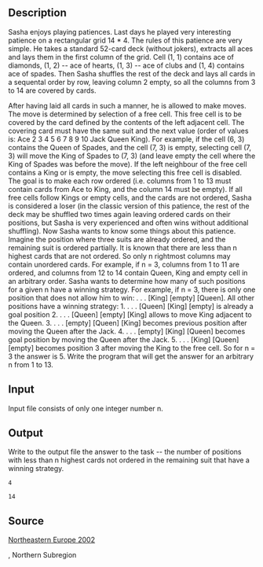 <h2>Description</h2><p>Sasha enjoys playing patiences. Last days he played very interesting patience on a rectangular grid 14 * 4. The rules of this patience are very simple. He takes a standard 52-card deck (without jokers), extracts all aces and lays them in the first column of the grid. Cell (1, 1) contains ace of diamonds, (1, 2) -- ace of hearts, (1, 3) -- ace of clubs and (1, 4) contains ace of spades. Then Sasha shuffles the rest of the deck and lays all cards in a sequental order by row, leaving column 2 empty, so all the columns from 3 to 14 are covered by cards.
</p>After having laid all cards in such a manner, he is allowed to make moves. The move is determined by selection of a free cell. This free cell is to be covered by the card defined by the contents of the left adjacent cell. The covering card must have the same suit and the next value (order of values is: Ace 2 3 4 5 6 7 8 9 10 Jack Queen King). For example, if the cell (6, 3) contains the Queen of Spades, and the cell (7, 3) is empty, selecting cell (7, 3) will move the King of Spades to (7, 3) (and leave empty the cell where the King of Spades was before the move). If the left neighbour of the free cell contains a King or is empty, the move selecting this free cell is disabled.
The goal is to make each row ordered (i.e. columns from 1 to 13 must contain cards from Ace to King, and the column 14 must be empty). If all free cells follow Kings or empty cells, and the cards are not ordered, Sasha is considered a loser (in the classic version of this patience, the rest of the deck may be shuffled two times again leaving ordered cards on their positions, but Sasha is very experienced and often wins without additional shuffling).
Now Sasha wants to know some things about this patience. Imagine the position where three suits are already ordered, and the remaining suit is ordered partially. It is known that there are less than n highest cards that are not ordered. So only n rightmost columns may contain unordered cards. For example, if n = 3, columns from 1 to 11 are ordered, and columns from 12 to 14 contain Queen, King and empty cell in an arbitrary order. Sasha wants to determine how many of such positions for a given n have a winning strategy. For example, if n = 3, there is only one position that does not allow him to win: . . . [King] [empty] [Queen]. All other positions have a winning strategy:
1. . . . [Queen] [King] [empty] is already a goal position
2. . . . [Queen] [empty] [King] allows to move King adjacent to the Queen.
3. . . . [empty] [Queen] [King] becomes previous position after moving the Queen after the Jack.
4. . . . [empty] [King] [Queen] becomes goal position by moving the Queen after the Jack.
5. . . . [King] [Queen] [empty] becomes position 3 after moving the King to the free cell.
So for n = 3 the answer is 5.
Write the program that will get the answer for an arbitrary n from 1 to 13.<h2>Input</h2><p>Input file consists of only one integer number n.</p><h2>Output</h2><p>Write to the output file the answer to the task -- the number of positions with less than n highest cards not ordered in the remaining suit that have a winning strategy.</p><pre><code class="language-input1">4</code></pre><pre><code class="language-output1">14</code></pre><h2>Source</h2><a href="searchproblem?field=source&amp;key=Northeastern+Europe+2002">Northeastern Europe 2002</a><p>, Northern Subregion</p>